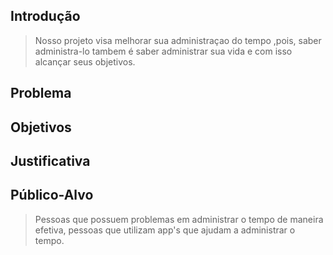  ## Introdução
>  Nosso projeto visa melhorar sua administraçao do tempo ,pois, saber administra-lo tambem é saber administrar sua vida e com isso alcançar seus objetivos.     

## Problema

## Objetivos

## Justificativa

## Público-Alvo
 
> Pessoas que possuem problemas em administrar o tempo de maneira efetiva, pessoas que utilizam app's que ajudam a administrar o tempo.
